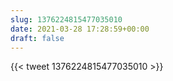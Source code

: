 ```yaml
---
slug: 1376224815477035010
date: 2021-03-28 17:28:59+00:00
draft: false
---
```


{{< tweet 1376224815477035010 >}}
